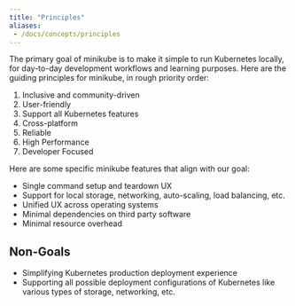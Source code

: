 ```yaml
---
title: "Principles"
aliases:
 - /docs/concepts/principles
---
```


The primary goal of minikube is to make it simple to run Kubernetes locally, for day-to-day development workflows and learning purposes. Here are the guiding principles for minikube, in rough priority order:

1. Inclusive and community-driven
2. User-friendly
3. Support all Kubernetes features
4. Cross-platform
5. Reliable
6. High Performance
7. Developer Focused

Here are some specific minikube features that align with our goal:

* Single command setup and teardown UX
* Support for local storage, networking, auto-scaling, load balancing, etc.
* Unified UX across operating systems
* Minimal dependencies on third party software
* Minimal resource overhead

## Non-Goals

* Simplifying Kubernetes production deployment experience
* Supporting all possible deployment configurations of Kubernetes like various types of storage, networking, etc.
